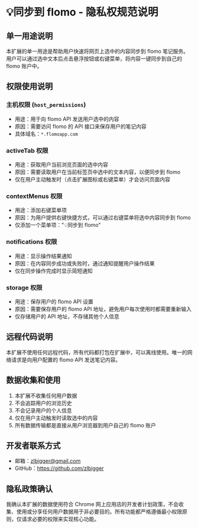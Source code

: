# 💡同步到 flomo - 隐私权规范说明

## 单一用途说明
本扩展的单一用途是帮助用户快速将网页上选中的内容同步到 flomo 笔记服务。用户可以通过选中文本后点击悬浮按钮或右键菜单，将内容一键同步到自己的 flomo 账户中。

## 权限使用说明

### 主机权限 (`host_permissions`)
- 用途：用于向 flomo API 发送用户选中的内容
- 原因：需要访问 flomo 的 API 接口来保存用户的笔记内容
- 具体域名：`*.flomoapp.com`

### activeTab 权限
- 用途：获取用户当前浏览页面的选中内容
- 原因：需要读取用户在当前标签页中选中的文本内容，以便同步到 flomo
- 仅在用户主动触发时（点击扩展图标或右键菜单）才会访问页面内容

### contextMenus 权限
- 用途：添加右键菜单项
- 原因：为用户提供右键快捷方式，可以通过右键菜单将选中内容同步到 flomo
- 仅添加一个菜单项："💡同步到 flomo"

### notifications 权限
- 用途：显示操作结果通知
- 原因：在内容同步成功或失败时，通过通知提醒用户操作结果
- 仅在同步操作完成时显示简短通知

### storage 权限
- 用途：保存用户的 flomo API 设置
- 原因：需要保存用户的 flomo API 地址，避免用户每次使用时都需要重新输入
- 仅存储用户的 API 地址，不存储其他个人信息

## 远程代码说明
本扩展不使用任何远程代码，所有代码都打包在扩展中，可以离线使用。唯一的网络请求是向用户配置的 flomo API 发送笔记内容。

## 数据收集和使用
1. 本扩展不收集任何用户数据
2. 不会追踪用户的浏览历史
3. 不会记录用户的个人信息
4. 仅在用户主动触发时读取选中的内容
5. 所有数据传输都是直接从用户浏览器到用户自己的 flomo 账户

## 开发者联系方式
- 邮箱：zlbigger@gmail.com
- GitHub：https://github.com/zlbigger

## 隐私政策确认
我确认本扩展的数据使用符合 Chrome 网上应用店的开发者计划政策，不会收集、使用或分享任何用户数据用于非必要目的。所有功能都严格遵循最小权限原则，仅请求必要的权限来实现核心功能。

